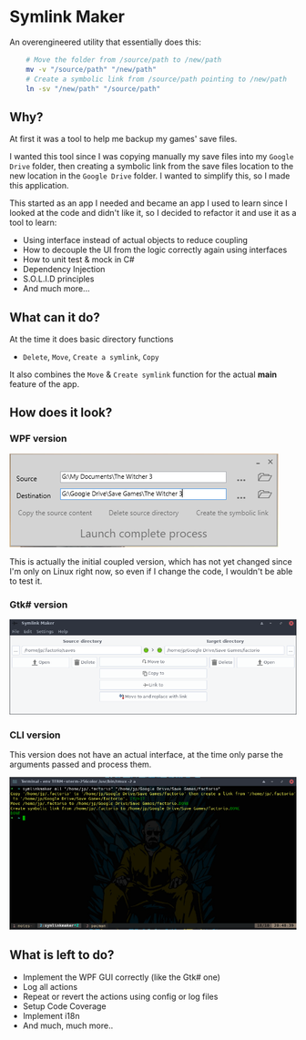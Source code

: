 Symlink Maker
============

An overengineered utility that essentially does this:
```sh
    # Move the folder from /source/path to /new/path
    mv -v "/source/path" "/new/path"
    # Create a symbolic link from /source/path pointing to /new/path
    ln -sv "/new/path" "/source/path"
```

## Why?

At first it was a tool to help me backup my games' save files.

I wanted this tool since I was copying manually my save files into my `Google Drive` folder, then creating a symbolic link from the save files location to the new location in the `Google Drive` folder. I wanted to simplify this, so I made this application.

This started as an app I needed and became an app I used to learn since I looked at the code and didn't like it, so I decided to refactor it and use it as a tool to learn:

- Using interface instead of actual objects to reduce coupling 
- How to decouple the UI from the logic correctly again using interfaces
- How to unit test & mock in C#
- Dependency Injection
- S.O.L.I.D principles
- And much more...

## What can it do?

At the time it does basic directory functions
- `Delete`, `Move`, `Create a symlink`, `Copy`

It also combines the `Move` & `Create symlink` function for the actual **main** feature of the app.


## How does it look?

### WPF version

![WPF Screenshot](screenshots/wpf.PNG)

This is actually the initial coupled version, which has not yet changed since I'm only on Linux right now, so even if I change the code, I wouldn't be able to test it.

### Gtk# version

![Gtk# Screenshot](screenshots/gtk-sharp.png)

### CLI version

This version does not have an actual interface, at the time only parse the arguments passed and process them.

![CLI version](screenshots/cli.png)


## What is left to do?

- Implement the WPF GUI correctly (like the Gtk# one)
- Log all actions 
- Repeat or revert the actions using config or log files
- Setup Code Coverage
- Implement i18n
- And much, much more..


